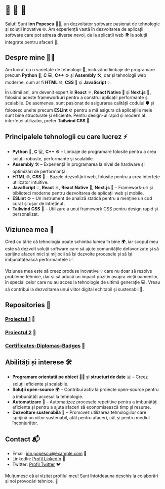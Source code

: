# 👋 👋 👋

Salut! Sunt **Ion Popescu** 👨‍💻, un dezvoltator software pasionat de tehnologie și soluții inovative 🌐. Am experiență vastă în dezvoltarea de aplicații software care pot adresa diverse nevoi, de la aplicații web 🌍 la soluții integrate pentru afaceri 🏢.

## Despre mine 👨‍💻
Am lucrat cu o varietate de tehnologii 🔧, incluzând limbaje de programare precum **Python** 🐍, **C** 💻, **C++** ⚙️ și **Assembly** 🛠️, dar și tehnologii web moderne, cum ar fi **HTML** 🌐, **CSS** 🎨 și **JavaScript** 💡. 

În ultimii ani, am devenit expert în **React** ⚛️, **React Native** 📱 și **Next.js** 🚀, folosind aceste frameworkuri pentru a construi aplicații performante și scalabile. De asemenea, sunt pasionat de asigurarea calității codului 🛡️ și folosesc unelte precum **ESLint** ⚙️ pentru a mă asigura că aplicațiile mele sunt bine structurate și eficiente. Pentru design-ul rapid și modern al interfeței utilizator, prefer **Tailwind CSS** 🌟.

## Principalele tehnologii cu care lucrez ⚡

- **Python** 🐍, **C** 💻, **C++** ⚙️ – Limbaje de programare folosite pentru a crea soluții robuste, performante și scalabile.
- **Assembly** 🛠️ – Experiență în programarea la nivel de hardware și optimizări de performanță.
- **HTML** 🌐, **CSS** 🎨 – Bazele dezvoltării web, folosite pentru a crea interfețe utilizator intuitive.
- **JavaScript** 💡, **React** ⚛️, **React Native** 📱, **Next.js** 🚀 – Framework-uri și biblioteci moderne pentru dezvoltarea de aplicații web și mobile.
- **ESLint** ⚙️ – Un instrument de analiză statică pentru a menține un cod curat și ușor de întreținut.
- **Tailwind CSS** 🌟 – Utilizare a unui framework CSS pentru design rapid și personalizat.

## Viziunea mea 🌱

Cred cu tărie că tehnologia poate schimba lumea în bine 🌍, iar scopul meu este să dezvolt soluții software care să ajute comunitățile defavorizate și să sprijine afaceri mici și mijlocii să își dezvolte procesele și să își îmbunătățească performanțele 📈.

Viziunea mea este să creez produse inovative 💡 care nu doar să rezolve probleme tehnice, dar și să aducă un impact pozitiv asupra vieții oamenilor, în special celor care nu au acces la tehnologie de ultimă generație 💻. Vreau să contribui la dezvoltarea unui viitor digital echitabil și sustenabil 🌱.

## Repositories 🚀

### [Proiectul 1](https://github.com/username/proiect1) 🎯
### [Proiectul 2](https://github.com/username/proiect2) 📱
### [Certificates-Diplomas-Badges](https://github.com/FlaviusBanned/Certificates-Diplomas-Badges) 🔧

## Abilități și interese 🛠️

- **Programare orientată pe obiect** 🧑‍💻 și **structuri de date** 📊 – Creez soluții eficiente și scalabile.
- **Soluții open-source** 🌍 – Contribui activ la proiecte open-source pentru a îmbunătăți accesul la tehnologie.
- **Automatizare** 🤖 – Automatizez procesele repetitive pentru a îmbunătăți eficiența și pentru a ajuta afaceri să economisească timp și resurse.
- **Dezvoltare sustenabilă** 🌱 – Promovez utilizarea tehnologiilor care sprijină un viitor sustenabil, atât pentru afaceri, cât și pentru mediul înconjurător.

## Contact 📬
- Email: [ion.popescu@example.com](mailto:ion.popescu@example.com) 📧
- LinkedIn: [Profil LinkedIn](https://www.linkedin.com/in/ionpopescu) 🔗
- Twitter: [Profil Twitter](https://twitter.com/ionpopescu) 🐦

Mulțumesc că ai vizitat profilul meu! Sunt întotdeauna deschis la colaborări și noi provocări tehnice. 🚀
